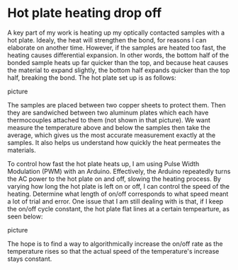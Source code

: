 # Hot plate heating drop off

A key part of my work is heating up my optically contacted samples with a hot plate. Idealy, the heat will strengthen the bond, for reasons I can elaborate on another time. However, if the samples are heated too fast, the heating causes differential expansion. In other words, the bottom half of the bonded sample heats up far quicker than the top, and because heat causes the material to expand slightly, the bottom half expands quicker than the top half, breaking the bond. The hot plate set up is as follows:

picture

The samples are placed between two copper sheets to protect them. Then they are sandwiched between two aluminum plates which each have thermocouples attached to them (not shown in that picture). We want measure the temperature above and below the samples then take the average, which gives us the most accurate measurement exactly at the samples. It also helps us understand how quickly the heat permeates the materials.

To control how fast the hot plate heats up, I am using Pulse Width Modulation (PWM) with an Arduino. Effectively, the Arduino repeatedly turns the AC power to the hot plate on and off, slowing the heating process. By varying how long the hot plate is left on or off, I can control the speed of the heating. Determine what length of on/off corresponds to what speed meant a lot of trial and error. One issue that I am still dealing with is that, if I keep the on/off cycle constant, the hot plate flat lines at a certain tempearture, as seen below:

picture

The hope is to find a way to algorithmically increase the on/off rate as the temperature rises so that the actual speed of the temperature's increase stays constant.

